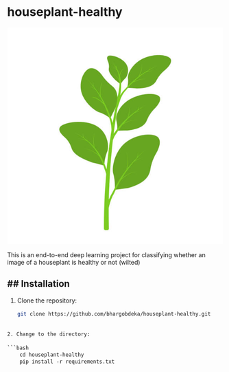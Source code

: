 # houseplant-healthy
![Houseplant Healthy Logo](houseplant.jpg)

This is an end-to-end deep learning project for classifying whether an image of a houseplant is healthy or not (wilted)

## ## Installation

1. Clone the repository:

   ```bash
   git clone https://github.com/bhargobdeka/houseplant-healthy.git

```

2. Change to the directory:

```bash
   	cd houseplant-healthy
	pip install -r requirements.txt

```

